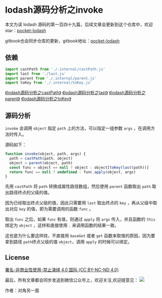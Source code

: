 # lodash源码分析之invoke

本文为读 lodash 源码的第一百四十九篇，后续文章会更新到这个仓库中，欢迎 star：[pocket-lodash](https://github.com/yeyuqiudeng/pocket-lodash)

gitbook也会同步仓库的更新，gitbook地址：[pocket-lodash](https://www.gitbook.com/book/yeyuqiudeng/pocket-lodash/details)

## 依赖

```javascript
import castPath from './.internal/castPath.js'
import last from './last.js'
import parent from './.internal/parent.js'
import toKey from './.internal/toKey.js'
```

[《lodash源码分析之castPath》](internal/castPath.md)
[《lodash源码分析之last》](last.md)
[《lodash源码分析之parent》](internal/parent.md)
[《lodash源码分析之toKey》](internal/toKey.md)

## 源码分析

`invoke` 会调用 `object` 指定 `path` 上的方法，可以指定一组参数 `args` ，在调用方法时传入。

源码如下：

```javascript
function invoke(object, path, args) {
  path = castPath(path, object)
  object = parent(object, path)
  const func = object == null ? object : object[toKey(last(path))]
  return func == null ? undefined : func.apply(object, args)
}
```

先用 `castPath` 将 `path` 转换成属性路径数组，然后使用 `parent` 函数取出 `path` 取出路径终点的父级的值。

因为已经取出终点父级的值，因此只需要用 `last` 取出终点的 `key` ，再从父级中取出对应 `key` 的值，即为需要调用的函数 `func` 。

取出 `func` 之后，如果 `func` 有值，则通过 `apply` 将 `args`  传入，并且函数的 `this` 绑定为 `object` ，这样和直接使用 `.` 来调用函数的结果一致。

这也是为什么要这样绕，不直接用 `baseGet` 或者 `get` 函数来取值的原因，因为要拿到路径 `path`终点父级的值 `object`，调用 `apply` 的时候可以绑定。

## License

[署名-非商业性使用-禁止演绎 4.0 国际 (CC BY-NC-ND 4.0)](http://creativecommons.org/licenses/by-nc-nd/4.0/)

最后，所有文章都会同步发送到微信公众号上，欢迎关注,欢迎提意见：  ![](https://raw.githubusercontent.com/yeyuqiudeng/resource/master/images/qrcode_front-end-article.jpg) 

作者：对角另一面 